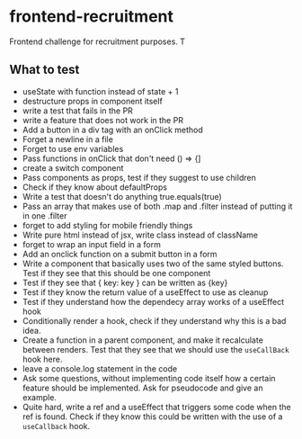 # frontend-recruitment
Frontend challenge for recruitment purposes. T

## What to test

- useState with function instead of state + 1
- destructure props in component itself
- write a test that fails in the PR
- write a feature that does not work in the PR
- Add a button in a div tag with an onClick method
- Forget a newline in a file
- Forget to use env variables
- Pass functions in onClick that don't need () => {]
- create a switch component
- Pass components as props, test if they suggest to use children
- Check if they know about defaultProps
- Write a test that doesn't do anything true.equals(true)
- Pass an array that makes use of both .map and .filter instead of putting it in one .filter
- forget to add styling for mobile friendly things
- Write pure html instead of jsx, write class instead of className
- forget to wrap an input field in a form
- Add an onclick function on a submit button in a form
- Write a component that basically uses two of the same styled buttons. Test if they see that this should be one component
- Test if they see that { key: key } can be written as {key}
- Test if they know the return value of a useEffect to use as cleanup
- Test if they understand how the dependecy array works of a useEffect hook
- Conditionally render a hook, check if they understand why this is a bad idea.
- Create a function in a parent component, and make it recalculate between renders. Test that they see that we should use the `useCallBack` hook here.
- leave a console.log statement in the code
- Ask some questions, without implementing code itself how a certain feature should be implemented. Ask for pseudocode and give an example.
- Quite hard, write a ref and a useEffect that triggers some code when the ref is found. Check if they know this could be written with the use of a `useCallback` hook.
